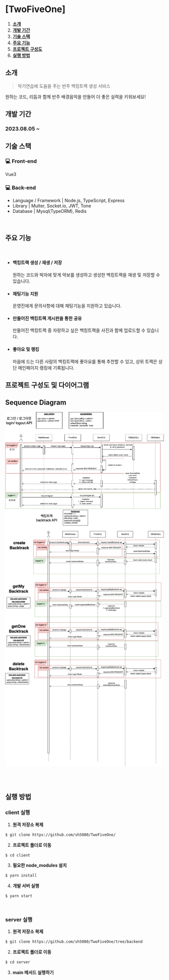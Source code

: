 # [TwoFiveOne]

<div>

</div>

1. [**소개**](#소개)
2. [**개발 기간**](#개발-기간)
3. [**기술 스택**](#기술-스택)
4. [**주요 기능**](#주요-기능)
5. [**프로젝트 구성도**](#프로젝트-구성도)
6. [**실행 방법**](#실행-방법)

## 소개

> 악기연습에 도움을 주는 반주 백킹트랙 생성 서비스

원하는 코드, 리듬과 함께 반주 배경음악을 만들어 더 좋은 실력을 키워보세요!

## 개발 기간

### 2023.08.05 ~

## 기술 스택

### 💻 Front-end

Vue3

### 💻 Back-end

- Language / Framework | Node.js, TypeScript, Express
- Library | Multer, Socket.io, JWT, Tone
- Database | Mysql(TypeORM), Redis

<!-- ## ⭐ Infra Structure

<p align="center">
<img src="https://img.shields.io/badge/Amazon AWS-232F3E?style=for-the-badge&logo=Amazon AWS&logoColor=white"> <img src="https://img.shields.io/badge/Amazon S3-569A31?style=for-the-badge&logo=Amazon S3&logoColor=white">   <img src="https://img.shields.io/badge/Docker-2496ED?style=for-the-badge&logo=Docker&logoColor=white">
</p>

- AWS EC2 와 Docker 를 사용해 서버를 구축했어요.
- AWS S3 이미지 스토리지 서버를 사용하고 있어요.
 -->

<br />

## 주요 기능

<br />

- #### 백킹트랙 생성 / 재생 / 저장

  원하는 코드와 박자에 맞게 악보를 생성하고 생성한 백킹트랙을 재생 및 저장할 수 있습니다.
  <br />

- #### 채팅기능 지원

  운영진에게 문의사항에 대해 채팅기능을 지원하고 있습니다.
  <br />

- #### 만들어진 백킹트랙 게시판을 통한 공유

  만들어진 백킹트랙 중 자랑하고 싶은 백킹트랙을 사진과 함께 업로드할 수 있습니다.
  <br />

- #### 좋아요 및 랭킹
  마음에 드는 다른 사람의 백킹트랙에 좋아요를 통해 추천할 수 있고, 상위 트랙은 상단 메인페이지 랭킹에 기록됩니다.
  <br />

<!-- - #### 다크모드 지원 🌙 -->

<!-- <br /> -->

## 프로젝트 구성도 및 다이어그램

## Sequence Diagram

![Auth](diagrams/auth.drawio.png)
![Backtrack](diagrams/backtrack.drawio.png)

<br />

<br />

## 실행 방법

### client 실행

1. **원격 저장소 복제**

```bash
$ git clone https://github.com/sh5080/TwoFiveOne/
```

2. **프로젝트 폴더로 이동**

```bash
$ cd client
```

3. **필요한 node_modules 설치**

```bash
$ yarn install
```

4. **개발 서버 실행**

```bash
$ yarn start
```

<br />

### server 실행

1. **원격 저장소 복제**

```bash
$ git clone https://github.com/sh5080/TwoFiveOne/tree/backend
```

2. **프로젝트 폴더로 이동**

```bash
$ cd server
```

3. **main 메서드 실행하기**
